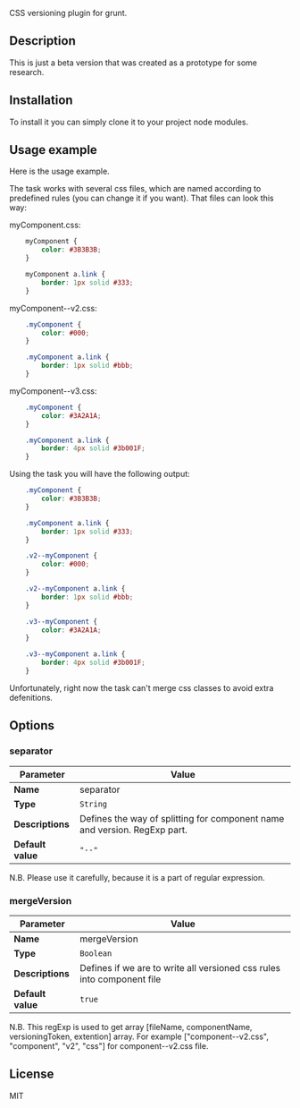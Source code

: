 CSS versioning plugin for grunt.

## Description

This is just a beta version that was created as a prototype for some research.

## Installation

To install it you can simply clone it to your project node modules.

## Usage example

Here is the usage example.

The task works with several css files, which are named according to predefined rules (you can change it if you want).
That files can look this way:

myComponent.css:

```css
    myComponent {
        color: #3B3B3B;
    }

    myComponent a.link {
        border: 1px solid #333;
    }
```

myComponent--v2.css:

```css
    .myComponent {
        color: #000;
    }

    .myComponent a.link {
        border: 1px solid #bbb;
    }
```

myComponent--v3.css:

```css
    .myComponent {
        color: #3A2A1A;
    }

    .myComponent a.link {
        border: 4px solid #3b001F;
    }
```

Using the task you will have the following output:

```css
    .myComponent {
        color: #3B3B3B;
    }

    .myComponent a.link {
        border: 1px solid #333;
    }

    .v2--myComponent {
        color: #000;
    }

    .v2--myComponent a.link {
        border: 1px solid #bbb;
    }

    .v3--myComponent {
        color: #3A2A1A;
    }

    .v3--myComponent a.link {
        border: 4px solid #3b001F;
    }
```
Unfortunately, right now the task can't merge css classes to avoid extra defenitions.

## Options

### separator

|**Parameter**|Value|
| ------------- | ------- |
|**Name**|separator|
|**Type**|`String`|
|**Descriptions**|Defines the way of splitting for component name and version. RegExp part.|
|**Default value**|`"--"`|

N.B. Please use it carefully, because it is a part of regular expression.

### mergeVersion

|**Parameter**|Value|
| ------------- | ------- |
|**Name**|mergeVersion|
|**Type**|`Boolean`|
|**Descriptions**|Defines if we are to write all versioned css rules into component file|
|**Default value**|`true`|


N.B. This regExp is used to get array [fileName, componentName, versioningToken, extention] array.
For example ["component--v2.css", "component", "v2", "css"] for component--v2.css file.

## License

MIT

